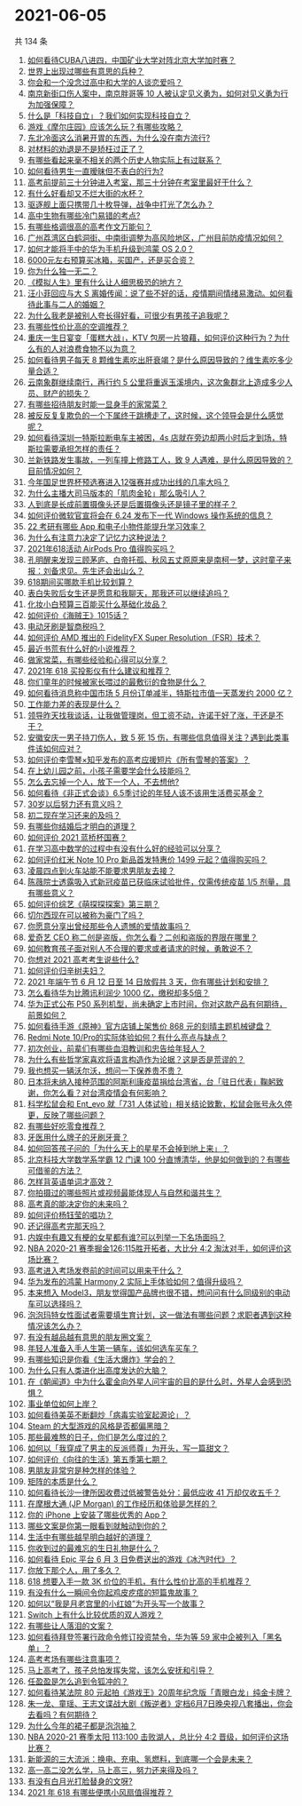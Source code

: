 # 2021-06-05

共 134 条

<!-- BEGIN -->
<!-- 最后更新时间 Sat Jun 05 2021 23:08:38 GMT+0800 (China Standard Time) -->

1. [如何看待CUBA八进四，中国矿业大学对阵北京大学加时赛？](https://www.zhihu.com/question/463306896)
2. [世界上出现过哪些有意思的兵种？](https://www.zhihu.com/question/419256945)
3. [你会和一个没念过高中和大学的人谈恋爱吗？](https://www.zhihu.com/question/462293257)
4. [南京新街口伤人案中，南京胖哥等 10
   人被认定见义勇为，如何对见义勇为行为加强保障？](https://www.zhihu.com/question/462770395)
5. [什么是「科技自立」？我们如何实现科技自立？](https://www.zhihu.com/question/458853728)
6. [游戏《摩尔庄园》应该怎么玩？有哪些攻略？](https://www.zhihu.com/question/371309327)
7. [东北冷面这么消暑开胃的东西，为什么没在南方流行?](https://www.zhihu.com/question/462700732)
8. [对材料的劝退是不是矫枉过正了？](https://www.zhihu.com/question/462787240)
9. [有哪些看起来毫不相关的两个历史人物实际上有过联系？](https://www.zhihu.com/question/392281921)
10. [如何看待男生一直暧昧但不表白的行为?](https://www.zhihu.com/question/314211216)
11. [高考前提前三十分钟进入考室，那三十分钟在考室里最好干什么？](https://www.zhihu.com/question/438598661)
12. [有什么好看却又不烂大街的水杯？](https://www.zhihu.com/question/65459802)
13. [驱逐舰上面只携带几十枚导弹，战争中打光了怎么办？](https://www.zhihu.com/question/39027069)
14. [高中生物有哪些冷门易错的考点?](https://www.zhihu.com/question/447559813)
15. [有哪些格调很高的高考作文万能句？](https://www.zhihu.com/question/265353821)
16. [广州荔湾区白鹤洞街、中南街调整为高风险地区，广州目前防疫情况如何？](https://www.zhihu.com/question/462683954)
17. [如何才能将手中的华为手机升级到鸿蒙 OS 2.0？](https://www.zhihu.com/question/436295623)
18. [6000元左右预算买冰箱，买国产，还是买合资？](https://www.zhihu.com/question/427992113)
19. [你为什么独一无二？](https://www.zhihu.com/question/463105888)
20. [《模拟人生》里有什么让人细思极恐的地方？](https://www.zhihu.com/question/264106033)
21. [汪小菲回应与大 S
    离婚传闻：说了些不好的话，疫情期间情绪易激动。如何看待此事与二人的婚姻？](https://www.zhihu.com/question/463252497)
22. [为什么我老是被别人夸长得好看，可很少有男孩子追我呢？](https://www.zhihu.com/question/319027663)
23. [有哪些性价比高的空调推荐？](https://www.zhihu.com/question/393218413)
24. [重庆一生日宴变「蛋糕大战」，KTV
    包房一片狼藉，如何评价这种行为？为什么有的人对浪费食物不以为意？](https://www.zhihu.com/question/463080691)
25. [如何看待男子每天 8
    颗维生素吃出肝衰竭？是什么原因导致的？维生素吃多少量合适？](https://www.zhihu.com/question/463004931)
26. [云南象群继续南行，再行约 5
    公里将重返玉溪境内，这次象群北上造成多少人员、财产的损失？](https://www.zhihu.com/question/463102060)
27. [有哪些招待朋友时能一显身手的家常菜？](https://www.zhihu.com/question/28037354)
28. [被反反复复欺负的一个下属终于跳槽走了，这时候，这个领导会是什么感觉呢？](https://www.zhihu.com/question/419717401)
29. [如何看待深圳一特斯拉断电车主被困，4s
    店就在旁边却两小时后才到场，特斯拉需要承担怎样的责任？](https://www.zhihu.com/question/462688516)
30. [兰新铁路发生事故，一列车撞上修路工人，致 9
    人遇难，是什么原因导致的？目前情况如何？](https://www.zhihu.com/question/463074526)
31. [今年国足世界杯预选赛进入12强赛并成功出线的几率大吗？](https://www.zhihu.com/question/458794320)
32. [为什么主播大司马版本的「肌肉金轮」那么吸引人？](https://www.zhihu.com/question/461688762)
33. [人到底是长成前置摄像头还是后置摄像头还是镜子里的样子？](https://www.zhihu.com/question/66063294)
34. [如何评价微软官宣将会在 6.24 发布下一代 Windows
    操作系统的信息？](https://www.zhihu.com/question/462862074)
35. [22 考研有哪些 App 和电子小物件能提升学习效率？](https://www.zhihu.com/question/462935512)
36. [为什么有注意力决定了记忆力这种说法？](https://www.zhihu.com/question/453067685)
37. [2021年618活动 AirPods Pro 值得购买吗？](https://www.zhihu.com/question/462472612)
38. [孔明醒来发现三顾茅庐、白帝托孤、秋风五丈原原来是南柯一梦，这时童子来报：刘备求见。先生还会出山么？](https://www.zhihu.com/question/335150446)
39. [618期间买哪款手机比较划算？](https://www.zhihu.com/question/463120125)
40. [表白失败后女生还是愿意和我聊天，那我还可以继续追吗？](https://www.zhihu.com/question/367730793)
41. [化妆小白预算三百能买什么基础化妆品？](https://www.zhihu.com/question/454067236)
42. [如何评价《海贼王》1015话？](https://www.zhihu.com/question/463011991)
43. [电动牙刷是智商税吗？](https://www.zhihu.com/question/60799591)
44. [如何评价 AMD 推出的 FidelityFX Super
    Resolution（FSR）技术？](https://www.zhihu.com/question/462609402)
45. [最近书荒有什么好的小说推荐？](https://www.zhihu.com/question/454175132)
46. [做家常菜，有哪些经验和心得可以分享？](https://www.zhihu.com/question/19760437)
47. [2021年 618 买投影仪有什么建议和推荐？](https://www.zhihu.com/question/458826447)
48. [你们童年的时候被家长喂过的最敷衍的食物是什么？](https://www.zhihu.com/question/462844792)
49. [如何看待消息称中国市场 5 月份订单减半，特斯拉市值一天蒸发约 2000
    亿？](https://www.zhihu.com/question/463066556)
50. [工作能力差的表现是什么？](https://www.zhihu.com/question/272082217)
51. [领导昨天找我谈话，让我做管理岗，但工资不动，许诺干好了涨，干还是不干？](https://www.zhihu.com/question/456765880)
52. [安徽安庆一男子持刀伤人，致 5 死 15
    伤，有哪些信息值得关注？遇到此类事件该如何应对？](https://www.zhihu.com/question/463302382)
53. [如何评价李雪琴×知乎发布的高考应援短片《所有雪琴的答案》？](https://www.zhihu.com/question/463097533)
54. [在上幼儿园之前，小孩子需要学会什么技能吗？](https://www.zhihu.com/question/419595992)
55. [怎么去忘掉一个人，放下一个人，不去想他?](https://www.zhihu.com/question/460504759)
56. [如何看待《非正式会谈》6.5季讨论的年轻人该不该用生活费买基金？](https://www.zhihu.com/question/463164068)
57. [30岁以后努力还有意义吗？](https://www.zhihu.com/question/461708777)
58. [初二现在学习还来的及吗？](https://www.zhihu.com/question/460694660)
59. [有哪些你结婚后才明白的道理？](https://www.zhihu.com/question/55230947)
60. [如何评价 2021 蓝桥杯国赛？](https://www.zhihu.com/question/463261567)
61. [在学习高中数学的过程中有没有什么好的经验可以分享？](https://www.zhihu.com/question/24681105)
62. [如何评价红米 Note 10 Pro 新品首发特惠价 1499
    元起？值得购买吗？](https://www.zhihu.com/question/461503607)
63. [凌晨四点到火车站能不能要求男朋友去接？](https://www.zhihu.com/question/463265808)
64. [陈薇院士透露吸入式新冠疫苗已获临床试验批件，仅需传统疫苗 1/5
    剂量，具有哪些意义？](https://www.zhihu.com/question/462998232)
65. [如何评价综艺《萌探探探案》第三期？](https://www.zhihu.com/question/462341726)
66. [切尔西现在可以被称为豪门了吗？](https://www.zhihu.com/question/462620225)
67. [你愿意分享出曾经那些令人遗憾的爱情故事吗？](https://www.zhihu.com/question/461039473)
68. [爱奇艺 CEO 称二创是盗版，你怎么看？二创和盗版的界限在哪里？](https://www.zhihu.com/question/463058796)
69. [如何教育孩子面对别人不合理的要求或者请求的时候，勇敢说不？](https://www.zhihu.com/question/460662042)
70. [你想对 2021 高考考生说些什么?](https://www.zhihu.com/question/405718464)
71. [如何评价归辛树夫妇？](https://www.zhihu.com/question/296356537)
72. [2021 年端午节 6 月 12 日至 14 日放假共 3
    天，你有哪些计划和安排？](https://www.zhihu.com/question/461518659)
73. [怎么看待华为比腾讯利润少 1000 亿，缴税却多5倍？](https://www.zhihu.com/question/462746576)
74. [华为正式公布 P50
    系列机型，尚未确定上市时间，你对这款产品有何期待，前景如何？](https://www.zhihu.com/question/462823371)
75. [如何看待手游《原神》官方店铺上架售价 868
    元的刻晴主题机械键盘？](https://www.zhihu.com/question/462000684)
76. [Redmi Note
    10/Pro的实际体验如何？有什么亮点与缺点？](https://www.zhihu.com/question/462609610)
77. [初次创业，前辈们有哪些血泪教训和忠告给年轻人？](https://www.zhihu.com/question/456798060)
78. [为什么有些哲学家喜欢将语言构造作为论据？这是否是荒谬的？](https://www.zhihu.com/question/456701631)
79. [我也想买一辆沃尔沃，想问一下保养贵不贵？](https://www.zhihu.com/question/450454067)
80. [日本将未纳入接种范围的阿斯利康疫苗捐给台湾省，台「驻日代表」鞠躬致谢，你怎么看？对台湾疫情会有何影响？](https://www.zhihu.com/question/463127339)
81. [科学松鼠会和 Ent_evo 就「731
    人体试验」相关结论致歉，松鼠会账号永久停更，反映了哪些问题？](https://www.zhihu.com/question/463111735)
82. [有哪些好吃零食推荐？](https://www.zhihu.com/question/453646089)
83. [牙医用什么牌子的牙刷牙膏？](https://www.zhihu.com/question/21064394)
84. [如何回答孩子问的「为什么天上的星星不会掉到地上来」？](https://www.zhihu.com/question/322273051)
85. [北京科技大学数学系学霸 12 门课 100
    分直博清华，他是如何做到的？有哪些可借鉴的方法？](https://www.zhihu.com/question/463055855)
86. [怎样背英语单词才高效？](https://www.zhihu.com/question/19580414)
87. [你拍摄过的哪些照片或视频最能体现人与自然和谐共生？](https://www.zhihu.com/question/462030257)
88. [高考真的能决定你的未来吗？](https://www.zhihu.com/question/310160711)
89. [如何评价杨钰莹的唱功？](https://www.zhihu.com/question/23503608)
90. [还记得高考完那天吗？](https://www.zhihu.com/question/454037120)
91. [内娱中有趣又有梗的女星都有谁?可以列举一下名场面吗？](https://www.zhihu.com/question/462892733)
92. [NBA 2020-21 赛季掘金126:115胜开拓者，大比分 4:2
    淘汰对手，如何评价这场比赛？](https://www.zhihu.com/question/463074725)
93. [高考进入考场发卷前的时间可以用来干什么？](https://www.zhihu.com/question/457299599)
94. [华为发布的鸿蒙 Harmony 2
    实际上手体验如何？值得升级吗？](https://www.zhihu.com/question/458633364)
95. [本来想入
    Model3，朋友觉得国产品牌也很不错，想问问有什么同级别的电动车可以选择吗？](https://www.zhihu.com/question/462935963)
96. [泡泡玛特女性面试者需要填生育计划，这一做法有哪些问题？求职者遇到这种情况该怎么办？](https://www.zhihu.com/question/463127265)
97. [有没有越品越有意思的朋友圈文案？](https://www.zhihu.com/question/462758762)
98. [年轻人准备入手人生第一辆车，该如何选车买车？](https://www.zhihu.com/question/462934776)
99. [有哪些知识是你看《生活大爆炸》学会的？](https://www.zhihu.com/question/321167011)
100. [为什么只有人类进化出高度发达的大脑？](https://www.zhihu.com/question/20323967)
101. [在《朝闻道》中为什么霍金向外星人问宇宙的目的是什么时，外星人会感到恐惧？](https://www.zhihu.com/question/307116324)
102. [事业单位如何上岸？](https://www.zhihu.com/question/345511835)
103. [如何看待美英不断翻炒「病毒实验室起源论」？](https://www.zhihu.com/question/462610953)
104. [Steam 的大型游戏的风格是否都偏黑暗？](https://www.zhihu.com/question/460129234)
105. [那些最难熬的日子，你们是怎么度过的？](https://www.zhihu.com/question/452944848)
106. [如何以「我穿成了男主的反派师尊」为开头，写一篇甜文？](https://www.zhihu.com/question/433065335)
107. [如何评价《向往的生活》第五季第七期？](https://www.zhihu.com/question/463123692)
108. [男朋友非常穷是种怎样的体验？](https://www.zhihu.com/question/26596095)
109. [矩阵的本质是什么？](https://www.zhihu.com/question/22047061)
110. [如何看待长沙一律所因收费过低被警告处分：最低应收 41
     万却仅收五千？](https://www.zhihu.com/question/462810614)
111. [在摩根大通 (JP Morgan) 的工作经历和体验是怎样的？](https://www.zhihu.com/question/22083941)
112. [你的 iPhone 上安装了哪些优秀的 App？](https://www.zhihu.com/question/20857355)
113. [哪些文案是你第一眼看到就触动到你的？](https://www.zhihu.com/question/454171964)
114. [生活中有哪些越早明白越好的道理？](https://www.zhihu.com/question/392680981)
115. [你收到过的最难忘的生日礼物是什么？](https://www.zhihu.com/question/23873759)
116. [如何看待 Epic 平台 6 月 3
     日免费送出的游戏《冰汽时代》？](https://www.zhihu.com/question/463021141)
117. [你放下那个人，用了多久？](https://www.zhihu.com/question/459105986)
118. [618 想要入手一款 3K
     价位的手机，有什么性价比高的手机推荐？](https://www.zhihu.com/question/458336036)
119. [有没有什么一瞬间令你起鸡皮疙瘩的短篇鬼故事？](https://www.zhihu.com/question/382949359)
120. [如何以“我是月老宫里的小红娘”为开头写一个故事？](https://www.zhihu.com/question/455142039)
121. [Switch 上有什么比较优质的双人游戏？](https://www.zhihu.com/question/283561191)
122. [有哪些让人落泪的文案？](https://www.zhihu.com/question/450182895)
123. [如何看待拜登签署行政命令修订投资禁令，华为等 59
     家中企被列入「黑名单」？](https://www.zhihu.com/question/463048861)
124. [高考考场有哪些注意事项？](https://www.zhihu.com/question/461629127)
125. [马上高考了，孩子总怕发挥失常，该怎么安抚和引导？](https://www.zhihu.com/question/462355606)
126. [任盈盈是怎么追到令狐冲的？](https://www.zhihu.com/question/462707077)
127. [如何看待某法院 80
     元起拍《游戏王》20周年纪念版「青眼白龙」纯金卡牌？](https://www.zhihu.com/question/462784002)
128. [朱一龙、童瑶、王志文谍战大剧《叛逆者》定档6月7日晚央视八套播出，你会去看吗？有何期待？](https://www.zhihu.com/question/462905368)
129. [为什么今年的裙子都是泡泡袖？](https://www.zhihu.com/question/397465205)
130. [NBA 2020-21 赛季太阳 113:100 击败湖人，总比分 4:2
     晋级，如何评价这场比赛？](https://www.zhihu.com/question/463061695)
131. [新能源的三大流派：换电、充电、氢燃料，到底哪一个会是未来？](https://www.zhihu.com/question/453005871)
132. [高一高二没怎么学，马上高三，努力还来得及吗？](https://www.zhihu.com/question/461313503)
133. [有没有白月光打脸替身的文呀?](https://www.zhihu.com/question/459071698)
134. [2021 年 618 有哪些便携小风扇值得推荐？](https://www.zhihu.com/question/460200651)

<!-- END -->
